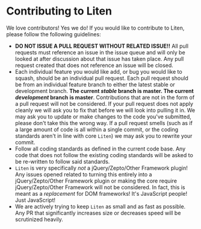 # Contributing to Liten

We love contributors! Yes we do! If you would like to contribute to Liten, please follow the following guidelines:

* **DO NOT ISSUE A PULL REQUEST WITHOUT RELATED ISSUE!!** All pull requests must reference an issue in the issue queue and will only be looked at after discussion about that issue has taken place. Any pull request created that does not reference an issue will be closed.
* Each individual feature you would like add, or bug you would like to squash, should be an individual pull request. Each pull request should be from an individual feature branch to either the latest stable or development branch. **The current *stable* branch is master. The current *development* branch is master**. Contributions that are not in the form of a pull request will not be considered. If your pull request does not apply cleanly we will ask you to fix that before we will look into pulling it in. We may ask you to update or make changes to the code you've submitted, please don't take this the wrong way. If a pull request smells (such as if a large amount of code is all within a single commit, or the coding standards aren't in line with core `Liten`) we may ask you to rewrite your commit.
* Follow all coding standards as defined in the current code base. Any code that does not follow the existing coding standards will be asked to be re-written to follow said standards.
* `Liten` is very specifically *not* a jQuery/Zepto/Other Framework plugin! Any issues opened related to turning this entirely into a jQuery/Zepto/Other Framework plugin or making the core require jQuery/Zepto/Other Framework will not be considered. In fact, this is meant as a *replacement* for DOM frameworks! It's JavaScript people! Just JavaScript!
* We are actively trying to keep `Liten` as small and as fast as possible. Any PR that significantly increases size or decreases speed will be scrutinized heavily.
